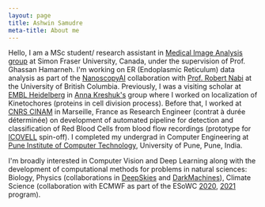 ```yaml
---
layout: page
title: Ashwin Samudre
meta-title: About me
---
```


<div id="aboutme-section">

<p class="about-text">
<!--<span class="fa fa-briefcase about-icon"></span> -->
 Hello, I am a MSc student/ research assistant in <a target="_blank" href="https://www.medicalimageanalysis.com/">Medical Image Analysis group</a> at Simon Fraser University, Canada, under the supervision of Prof. Ghassan Hamarneh. I'm working on ER (Endoplasmic Reticulum) data analysis as part of the <a target="_blank" href="https://github.com/NanoscopyAI">NanoscopyAI</a> collaboration with <a target="_blank" href="https://cps.med.ubc.ca/faculty1/nabi/">Prof. Robert Nabi</a> at the University of British Columbia. Previously, I was a visiting scholar at <a target="_blank" href="https://www.embl.de/">EMBL Heidelberg</a> in <a target="_blank" href="https://www.embl.de/research/units/cbb/kreshuk/members/index.php?s_personId=CP-60028565">Anna Kreshuk's</a> group where I worked on localization of Kinetochores (proteins in cell division process).
 Before that, I worked at <a target="_blank" href="http://www.cinam.univ-mrs.fr/cinam/en/">CNRS CINAM</a> in Marseille, France as Research Engineer (contrat à durée déterminée) on development of automated pipeline for detection and classification of Red Blood Cells from blood flow recordings (prototype for <a target="_blank" href="https://icovell.fr/">ICOVELL</a> spin-off). I completed my undergrad in Computer Engineering at <a target="_blank" href="https://pict.edu/">Pune Institute of Computer Technology</a>, University of Pune, Pune, India.
 </p>

<p class="about-text">
<!-- <span class="fa fa-code about-icon"></span> -->
I'm broadly interested in Computer Vision and Deep Learning along with the development of computational methods for problems in natural sciences: Biology, Physics (collaborations in <a target="_blank" href="https://deepskieslab.com/">DeepSkies</a> and <a target="_blank" href="https://www.darkmachines.org/">DarkMachines</a>), Climate Science (collaboration with ECMWF as part of the ESoWC <a target="_blank" href="https://github.com/esowc/challenges_2020">2020</a>, <a target="_blank" href="https://github.com/esowc/challenges_2021">2021</a> program).
</p>

<!-- <p class="about-text">
<!-- <span class="fa fa-heart about-icon"></span> -->
<!-- I am an avid open source enthusiast, contributor, and passionate about AI as a whole. I love listening to music, cooking and spreading my knowledge to the community. 
Eager in meeting new people, to connect, discuss, network and grow, mostly at academic conferences, dev-fests, and meet-ups.
</p>

<p class="about-text">
<!-- <span class="fa fa-envelope about-icon"></span> -->
<!-- Let’s connect if you want to collab and create something awesome in the world of open source tech. Follow the social media links given below or drop a mail <a target="_blank" href="mailto:dmadaan[at]kaist.ac.kr">here</a>.
</p>-->

<br>
